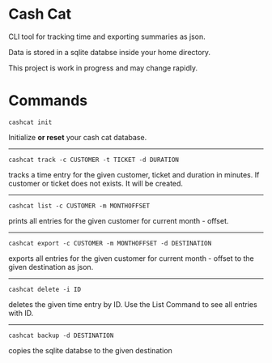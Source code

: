 # Cash Cat

CLI tool for tracking time and exporting summaries as json.

Data is stored in a sqlite databse inside your home directory.

This project is work in progress and may change rapidly.

# Commands

```
cashcat init
```

Initialize <b>or reset</b> your cash cat database.

---

```
cashcat track -c CUSTOMER -t TICKET -d DURATION
```

tracks a time entry for the given customer, ticket and duration in minutes.
If customer or ticket does not exists. It will be created.

---

```
cashcat list -c CUSTOMER -m MONTHOFFSET
```

prints all entries for the given customer for current month - offset.

---

```
cashcat export -c CUSTOMER -m MONTHOFFSET -d DESTINATION
```

exports all entries for the given customer for current month - offset to the
given destination as json.

---

```
cashcat delete -i ID
```

deletes the given time entry by ID. Use the List Command to see all entries with ID.

---

```
cashcat backup -d DESTINATION
```

copies the sqlite databse to the given destination
